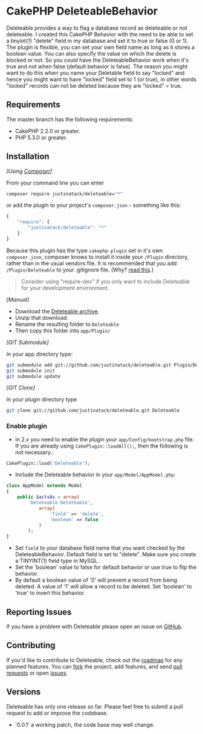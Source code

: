 # CakePHP DeleteableBehavior

Deleteable provides a way to flag a database record as deleteable or not deleteable. I created this CakePHP Behavior with the need to be able to set a tinyint(1) "delete" field in my database and set it to true or false (0 or 1). The plugin is flexible, you can set your own field name as long as it stores a boolean value. You can also specify the value on which the delete is blocked or not. So you could have the DeleteableBehavior work when it's true and not when false (default behavior is false). The reason you might want to do this when you name your Deletable field to say "locked" and hence you might want to have "locked" field set to 1 (or true), in other words "locked" records can not be deleted because they are "locked" = true.

## Requirements

The master branch has the following requirements:

* CakePHP 2.2.0 or greater.
* PHP 5.3.0 or greater.

## Installation

_[Using [Composer](http://getcomposer.org/)]_

From your command line you can enter

```bash
composer require justinatack/deleteable="*"
```

or add the plugin to your project's `composer.json` - something like this:

```javascript
{
	"require": {
		"justinatack/deleteable": "*"
	}
}
```

Because this plugin has the type `cakephp-plugin` set in it's own `composer.json`, composer knows to install it inside your `/Plugin` directory, rather than in the usual vendors file. It is recommended that you add `/Plugin/Deleteable` to your .gitignore file. (Why? [read this](http://getcomposer.org/doc/faqs/should-i-commit-the-dependencies-in-my-vendor-directory.md).)

> Consider using "require-dev" if you only want to include Deleteable for your development environment.

_[Manual]_

* Download the [Deleteable archive](https://github.com/justinatack/deleteable/archive/master.zip).
* Unzip that download.
* Rename the resulting folder to `Deleteable`
* Then copy this folder into `app/Plugin/`

_[GIT Submodule]_

In your app directory type:

```bash
git submodule add git://github.com/justinatack/deleteable.git Plugin/Deleteable
git submodule init
git submodule update
```

_[GIT Clone]_

In your plugin directory type

```bash
git clone git://github.com/justinatack/deleteable.git Deleteable
```

### Enable plugin

* In 2.x you need to enable the plugin your `app/Config/bootstrap.php` file. If you are already using `CakePlugin::loadAll();`, then the following is not necessary.:
```php
CakePlugin::load('Deleteable');
```
* Include the Deleteable behavior in your `app/Model/AppModel.php`:
```php
class AppModel extends Model
{
    public $actsAs = array(
        'Deleteable.Deleteable',
            array(
                'field' => 'delete',
                'boolean' => false
            )
        );
}
```
* Set `field` to your database field name that you want checked by the DeleteableBehavior. Default field is set to "delete". Make sure you create a TINYINT(1) field type in MySQL.
* Set the 'boolean' value to false for default behavior or use true to flip the behavior.
* By default a boolean value of '0' will prevent a record from being deleted. A value of '1' will allow a record to be deleted. Set 'boolean' to 'true' to invert this behavior.

## Reporting Issues

If you have a problem with Deleteable please open an issue on [GitHub](https://github.com/justinatack/deleteable/issues).

## Contributing

If you'd like to contribute to Deleteable, check out the
[roadmap](https://github.com/justinatack/deleteable/wiki/roadmap) for any
planned features. You can [fork](https://help.github.com/articles/fork-a-repo)
the project, add features, and send [pull
requests](https://help.github.com/articles/using-pull-requests) or open
[issues](https://github.com/justinatack/deleteable/issues).

## Versions

Deleteable has only one release so far. Please feel free to submit a pull request to add or improve the codebase.

* '0.0.1' a working patch, the code base may well change.
